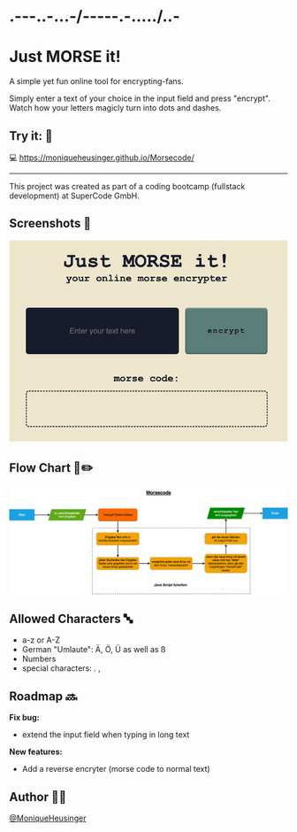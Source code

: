 # .---..-...-/-----.-...../..-

# Just MORSE it!

A simple yet fun online tool for encrypting-fans.

Simply enter a text of your choice in the input field and press "encrypt". Watch how your letters magicly turn into dots and dashes.

## Try it: 🫵

💻 https://moniqueheusinger.github.io/Morsecode/

---

This project was created as part of a coding bootcamp (fullstack development) at SuperCode GmbH.

## Screenshots 📸

![Morse code encrypter](./assets/misc/morsecode_screenshot.png)

## Flow Chart 📐✏️

![Flow Chart](./assets/misc/morsecode_flowchart.png)

## Allowed Characters 🔤

- a-z or A-Z
- German "Umlaute": Ä, Ö, Ü as well as ß
- Numbers
- special characters: . ,

## Roadmap 🔜

**Fix bug:**

- extend the input field when typing in long text

**New features:**

- Add a reverse encryter (morse code to normal text)

## Author 👩‍💻

[@MoniqueHeusinger](https://github.com/MoniqueHeusinger)
